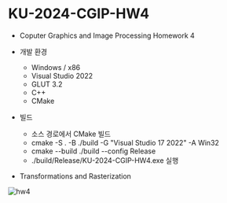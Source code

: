 KU-2024-CGIP-HW4
=============

- Coputer Graphics and Image Processing Homework 4

- 개발 환경
  - Windows / x86
  - Visual Studio 2022
  - GLUT 3.2
  - C++
  - CMake

- 빌드
  - 소스 경로에서 CMake 빌드
  - cmake -S . -B ./build -G "Visual Studio 17 2022" -A Win32
  - cmake --build ./build --config Release
  - ./build/Release/KU-2024-CGIP-HW4.exe 실행
 
- Transformations and Rasterization
<img alt="hw4" src="https://github.com/j3566/KU-2024-CGIP-HW4/assets/54254599/9734ec8a-8e1a-4db1-8214-9c064e91be0a">
